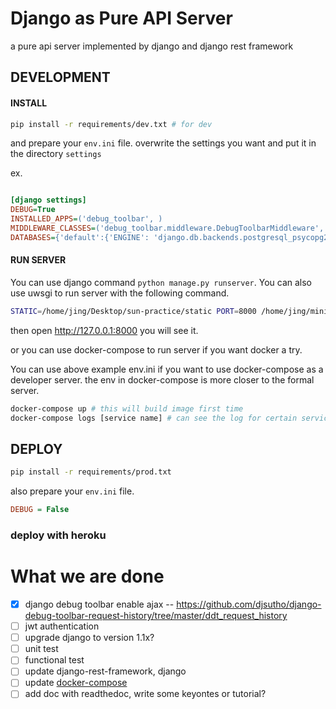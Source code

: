 # Django as Pure API Server

a pure api server implemented by django and django rest framework


## DEVELOPMENT

#### INSTALL

```sh
pip install -r requirements/dev.txt # for dev 

```

and prepare your `env.ini` file. overwrite the settings you want and put it in the directory `settings`

ex.

```ini

[django settings]
DEBUG=True
INSTALLED_APPS=('debug_toolbar', )
MIDDLEWARE_CLASSES=('debug_toolbar.middleware.DebugToolbarMiddleware', )
DATABASES={'default':{'ENGINE': 'django.db.backends.postgresql_psycopg2', 'NAME': 'weis', 'USER': 'jing', 'PASSWORD': '123456', 'HOST': 'postgres'}}

```

#### RUN SERVER

You can use django command `python manage.py runserver`. You can also use uwsgi to run server with the following command.

```sh
STATIC=/home/jing/Desktop/sun-practice/static PORT=8000 /home/jing/miniconda2/envs/sun/bin/uwsgi --ini core/wsgi/uwsgi.ini
```

then open http://127.0.0.1:8000 you will see it.

or you can use docker-compose to run server if you want docker a try.

You can use above example env.ini if you want to use docker-compose as a developer server. the env in docker-compose is more closer to the formal server.


```sh
docker-compose up # this will build image first time
docker-compose logs [service name] # can see the log for certain service
```


## DEPLOY


```sh
pip install -r requirements/prod.txt
```

also prepare your `env.ini` file.

```ini
DEBUG = False
```

### deploy with heroku



# What we are done

 - [x] django debug toolbar enable ajax -- https://github.com/djsutho/django-debug-toolbar-request-history/tree/master/ddt_request_history
 - [ ] jwt authentication
 - [ ] upgrade django to version 1.1x?
 - [ ] unit test
 - [ ] functional test
 - [ ] update django-rest-framework, django
 - [ ] update [docker-compose](https://docs.docker.com/compose/compose-file/compose-versioning/)
 - [ ] add doc with readthedoc, write some keyontes or tutorial?
